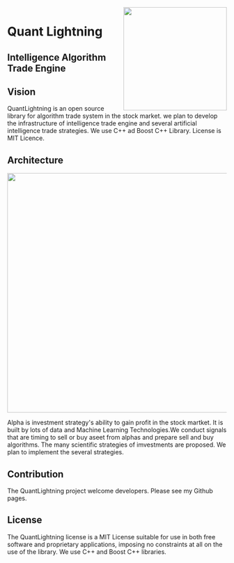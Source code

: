 <img src="https://github.com/jirotubuyaki/QuantLightning/blob/html/images/lightning_2.png" align="right" width="237px">  

# Quant Lightning  
## Intelligence Algorithm Trade Engine

## Vision  
QuantLightning is an open source library for algorithm trade system in the stock market. we plan to develop the infrastructure of intelligence trade engine and several artificial intelligence trade strategies. We use C++ ad Boost C++ Library. License is MIT Licence.

## Architecture

<img src="https://github.com/jirotubuyaki/QuantLightning/blob/html/images/strategy.png" align="center" width="550px">  
  
  
Alpha is investment strategy's ability to gain profit in the stock martket. It is built by lots of data and Machine Learning Technologies.We conduct signals that are timing to sell or buy aseet from alphas and prepare sell and buy algorithms. The many  scientific strategies of imvestments are proposed. We plan to implement the several strategies.  

## Contribution  
The QuantLightning project welcome developers. Please see my Github pages.


## License  
 The QuantLightning license is a MIT License suitable for use in both free software and proprietary applications, imposing no constraints at all on the use of the library. We use C++ and Boost C++ libraries.
